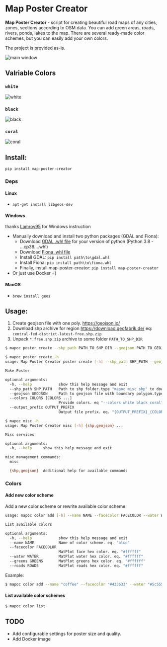 # Map Poster Creator

**Map Poster Creator** - script for creating beautiful road maps of any cities, zones, sections according to OSM data. 
You can add green areas, roads, rivers, ponds, lakes to the map.
There are several ready-made color schemes, but you can easily add your own colors.

The project is provided as-is.

![main window](https://raw.githubusercontent.com/jorektheglitch/microchat/master/doc/assets/ERD.png?raw=true)


## Valriable Colors

### `white`
![white](https://raw.githubusercontent.com/k4m454k/MapPosterCreator/master/pics/msk_white.png?raw=true)

### `black`
![black](https://raw.githubusercontent.com/k4m454k/MapPosterCreator/master/pics/msk_black.png?raw=true)

### `coral`
![coral](https://raw.githubusercontent.com/k4m454k/MapPosterCreator/master/pics/msk_coral.png?raw=true)


## Install:

`pip install map-poster-creator`

### Deps

#### Linux
- `apt-get install libgeos-dev`

#### Windows 
thanks [Lamroy95](https://github.com/Lamroy95) for Windows instruction 
- Manually download and install two python packages (GDAL and Fiona):
  - Download [GDAL .whl file](https://www.lfd.uci.edu/~gohlke/pythonlibs/#gdal) for your version of python (Python 3.8 - ...cp38....whl)  
  - Download [Fiona .whl file](https://www.lfd.uci.edu/~gohlke/pythonlibs/#fiona)  
  - Install GDAL: `pip install path\to\gdal.whl`  
  - Install Fiona: `pip install path\to\fiona.whl`  
  - Finally, install map-poster-creator: `pip install map-poster-creator`  
- Or just use Docker =)

#### MacOS
- `brew install geos`

## Usage:

1. Create geojson file with one poly. https://geojson.io/
2. Download shp archive for region https://download.geofabrik.de/ eq: `central-fed-district-latest-free.shp.zip`
3. Unpack `*.free.shp.zip` archive to some folder `PATH_TO_SHP_DIR`

```bash
$ mapoc poster create --shp_path PATH_TO_SHP_DIR --geojson PATH_TO_GEOJSON --colors white black coral
```

```bash
$ mapoc poster create -h 
usage: Map Poster Creator poster create [-h] --shp_path SHP_PATH --geojson GEOJSON [--colors COLORS [COLORS ...]] [--output_prefix OUTPUT_PREFIX]

Make Poster

optional arguments:
  -h, --help            show this help message and exit
  --shp_path SHP_PATH   Path to shp folder.type "mapoc misc shp" to download
  --geojson GEOJSON     Path to geojson file with boundary polygon.type "mapoc misc geojson" to create and download
  --colors COLORS [COLORS ...]
                        Provide colors. eq "--colors white black coral". Default: "white". Available colors: black, white, red, coral
  --output_prefix OUTPUT_PREFIX
                        Output file prefix. eq. "{OUTPUT_PREFIX}_{COLOR}.png". Default: "map"
```

```bash
$ mapoc misc -h          
usage: Map Poster Creator misc [-h] {shp,geojson} ...

Misc services

optional arguments:
  -h, --help     show this help message and exit

misc management commands:
  misc

  {shp,geojson}  Additional help for available commands

```

### Colors

#### Add new color scheme

Add a new color scheme or rewrite available color scheme.

```bash
usage: mapoc color add [-h] --name NAME --facecolor FACECOLOR --water WATER --greens GREENS --roads ROADS

List available colors

optional arguments:
  -h, --help            show this help message and exit
  --name NAME           Name of color scheme. eq. "blue"
  --facecolor FACECOLOR
                        MatPlot face hex color. eq. "#ffffff"
  --water WATER         MatPlot water hex color. eq. "#ffffff"
  --greens GREENS       MatPlot greens hex color. eq. "#ffffff"
  --roads ROADS         MatPlot roads hex color. eq. "#ffffff"

```

Example:
```bash
$ mapoc color add --name "coffee" --facecolor "#433633" --water "#5c5552" --greens "#8f857d" --roads "#decbb7" 
```

#### List available color schemes

```bash
$ mapoc color list
```

## TODO

- Add configurable settings for poster size and quality.
- Add Docker image